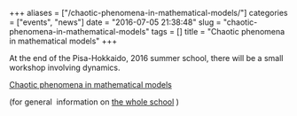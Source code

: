 +++
aliases = ["/chaotic-phenomena-in-mathematical-models/"]
categories = ["events", "news"]
date = "2016-07-05 21:38:48"
slug = "chaotic-phenomena-in-mathematical-models"
tags = []
title = "Chaotic phenomena in mathematical models"
+++

At the end of the Pisa-Hokkaido, 2016 summer school, there will be a
small workshop involving dynamics.

[Chaotic phenomena in mathematical
models](https://pagine.dm.unipi.it/chamm/)

(for general  information on [the whole
school](https://www.dm.unipi.it/~georgiev/convegni/Pisa2016/PISA_HOKK_2016.htm)
)
